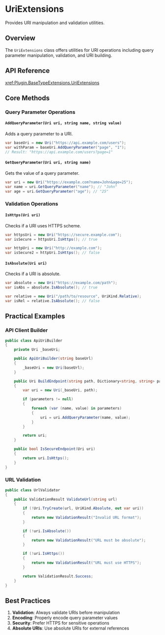 # UriExtensions

Provides URI manipulation and validation utilities.

## Overview

The `UriExtensions` class offers utilities for URI operations including query parameter manipulation, validation, and URI building.

## API Reference

<xref:Plugin.BaseTypeExtensions.UriExtensions>

## Core Methods

### Query Parameter Operations

#### `AddQueryParameter(Uri uri, string name, string value)`
Adds a query parameter to a URI.

```csharp
var baseUri = new Uri("https://api.example.com/users");
var withParam = baseUri.AddQueryParameter("page", "1");
// Result: "https://api.example.com/users?page=1"
```

#### `GetQueryParameter(Uri uri, string name)`
Gets the value of a query parameter.

```csharp
var uri = new Uri("https://example.com?name=John&age=25");
var name = uri.GetQueryParameter("name"); // "John"
var age = uri.GetQueryParameter("age"); // "25"
```

### Validation Operations

#### `IsHttps(Uri uri)`
Checks if a URI uses HTTPS scheme.

```csharp
var httpsUri = new Uri("https://secure.example.com");
var isSecure = httpsUri.IsHttps(); // true

var httpUri = new Uri("http://example.com");
var isSecure2 = httpUri.IsHttps(); // false
```

#### `IsAbsolute(Uri uri)`
Checks if a URI is absolute.

```csharp
var absolute = new Uri("https://example.com/path");
var isAbs = absolute.IsAbsolute(); // true

var relative = new Uri("/path/to/resource", UriKind.Relative);
var isRel = relative.IsAbsolute(); // false
```

## Practical Examples

### API Client Builder

```csharp
public class ApiUriBuilder
{
    private Uri _baseUri;

    public ApiUriBuilder(string baseUrl)
    {
        _baseUri = new Uri(baseUrl);
    }

    public Uri BuildEndpoint(string path, Dictionary<string, string> parameters = null)
    {
        var uri = new Uri(_baseUri, path);

        if (parameters != null)
        {
            foreach (var (name, value) in parameters)
            {
                uri = uri.AddQueryParameter(name, value);
            }
        }

        return uri;
    }

    public bool IsSecureEndpoint(Uri uri)
    {
        return uri.IsHttps();
    }
}
```

### URL Validation

```csharp
public class UrlValidator
{
    public ValidationResult ValidateUrl(string url)
    {
        if (!Uri.TryCreate(url, UriKind.Absolute, out var uri))
        {
            return new ValidationResult("Invalid URL format");
        }

        if (!uri.IsAbsolute())
        {
            return new ValidationResult("URL must be absolute");
        }

        if (!uri.IsHttps())
        {
            return new ValidationResult("URL must use HTTPS");
        }

        return ValidationResult.Success;
    }
}
```

## Best Practices

1. **Validation**: Always validate URIs before manipulation
2. **Encoding**: Properly encode query parameter values
3. **Security**: Prefer HTTPS for sensitive operations
4. **Absolute URIs**: Use absolute URIs for external references
